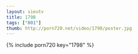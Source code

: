 ```yaml
--- 
layout: sieutv
title: 1798
tags: ["001"]
thumb: http://porn720.net/video/1798/poster.jpg
---
```

{% include porn720 key="1798" %} 
